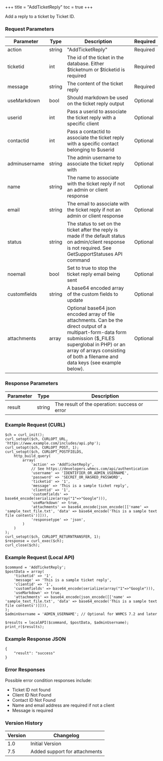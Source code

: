 +++
title = "AddTicketReply"
toc = true
+++

Add a reply to a ticket by Ticket ID.

### Request Parameters

| Parameter | Type | Description | Required |
| --------- | ---- | ----------- | -------- |
| action | string | "AddTicketReply" | Required |
| ticketid | int | The id of the ticket in the database. Either $ticketnum or $ticketid is required | Required |
| message | string | The content of the ticket reply | Required |
| useMarkdown | bool | Should markdown be used on the ticket reply output | Optional |
| userid | int | Pass a userid to associate the ticket reply with a specific client | Optional |
| contactid | int | Pass a contactid to associate the ticket reply with a specific contact belonging to $userid | Optional |
| adminusername | string | The admin username to associate the ticket reply with | Optional |
| name | string | The name to associate with the ticket reply if not an admin or client response | Optional |
| email | string | The email to associate with the ticket reply if not an admin or client response | Optional |
| status | string | The status to set on the ticket after the reply is made if the default status on admin/client response is not required. See GetSupportStatuses API command | Optional |
| noemail | bool | Set to true to stop the ticket reply email being sent | Optional |
| customfields | string | A base64 encoded array of the custom fields to update | Optional |
| attachments | array | Optional base64 json encoded array of file attachments. Can be the direct output of a multipart-form-data form submission ($_FILES superglobal in PHP) or an array of arrays consisting of both a filename and data keys (see example below). | Optional |

### Response Parameters

| Parameter | Type | Description |
| --------- | ---- | ----------- |
| result | string | The result of the operation: success or error |


### Example Request (CURL)

```
$ch = curl_init();
curl_setopt($ch, CURLOPT_URL, 'https://www.example.com/includes/api.php');
curl_setopt($ch, CURLOPT_POST, 1);
curl_setopt($ch, CURLOPT_POSTFIELDS,
    http_build_query(
        array(
            'action' => 'AddTicketReply',
            // See https://developers.whmcs.com/api/authentication
            'username' => 'IDENTIFIER_OR_ADMIN_USERNAME',
            'password' => 'SECRET_OR_HASHED_PASSWORD',
            'ticketid' => '1',
            'message' => 'This is a sample ticket reply',
            'clientid' => '1',
            'customfields' => base64_encode(serialize(array("1"=>"Google"))),
            'useMarkdown' => true,
            'attachments' => base64_encode(json_encode([['name' => 'sample_text_file.txt', 'data' => base64_encode('This is a sample text file contents')]])),
            'responsetype' => 'json',
        )
    )
);
curl_setopt($ch, CURLOPT_RETURNTRANSFER, 1);
$response = curl_exec($ch);
curl_close($ch);
```


### Example Request (Local API)

```
$command = 'AddTicketReply';
$postData = array(
    'ticketid' => '1',
    'message' => 'This is a sample ticket reply',
    'clientid' => '1',
    'customfields' => base64_encode(serialize(array("1"=>"Google"))),
    'useMarkdown' => true,
    'attachments' => base64_encode(json_encode([['name' => 'sample_text_file.txt', 'data' => base64_encode('This is a sample text file contents')]])),
);
$adminUsername = 'ADMIN_USERNAME'; // Optional for WHMCS 7.2 and later

$results = localAPI($command, $postData, $adminUsername);
print_r($results);
```


### Example Response JSON

```
{
    "result": "success"
}
```


### Error Responses

Possible error condition responses include:

* Ticket ID not found
* Client ID Not Found
* Contact ID Not Found
* Name and email address are required if not a client
* Message is required


### Version History

| Version | Changelog |
| ------- | --------- |
| 1.0 | Initial Version |
| 7.5 | Added support for attachments |
